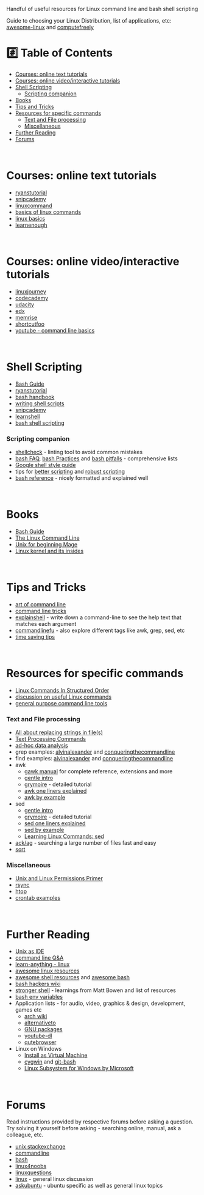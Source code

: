 Handful of useful resources for Linux command line and bash shell scripting

Guide to choosing your Linux Distribution, list of applications, etc: [awesome-linux](https://github.com/aleksandar-todorovic/awesome-linux#distributions) and [computefreely](http://computefreely.org/)

# :hash: Table of Contents

* [Courses: online text tutorials](#course-text)
* [Courses: online video/interactive tutorials](#course-interactive)
* [Shell Scripting](#shell-scripting)
    * [Scripting companion](#scripting-companion)
* [Books](#books)
* [Tips and Tricks](#tips-and-tricks)
* [Resources for specific commands](#specific-commands)
    * [Text and File processing](#text-file-processing)
    * [Miscellaneous](#miscellaneous)
* [Further Reading](#further-reading)
* [Forums](#forums)

<br>

# <a name="course-text"></a>Courses: online text tutorials

* [ryanstutorial](https://ryanstutorials.net/linuxtutorial/)
* [snipcademy](https://code.snipcademy.com/tutorials/linux-command-line)
* [linuxcommand](http://linuxcommand.org/lc3_learning_the_shell.php)
* [basics of linux commands](http://www.ee.surrey.ac.uk/Teaching/Unix/)
* [linux basics](https://miteshshah.github.io/linux/basics/)
* [learnenough](https://www.learnenough.com/command-line-tutorial)

<br>

# <a name="course-interactive"></a>Courses: online video/interactive tutorials

* [linuxjourney](https://linuxjourney.com/)
* [codecademy](https://www.codecademy.com/learn/learn-the-command-line)
* [udacity](https://www.udacity.com/course/linux-command-line-basics--ud595)
* [edx](https://www.edx.org/course/introduction-linux-linuxfoundationx-lfs101x-0)
* [memrise](https://www.memrise.com/course/50252/shell-fu/)
* [shortcutfoo](https://www.shortcutfoo.com/app/dojos/command-line)
* [youtube - command line basics](https://www.youtube.com/watch?v=bE9DyH43C2I&list=PLVqGqrTs4ZWOhcApSWYIX_rnPMZDAClJa)

<br>

# <a name="shell-scripting"></a>Shell Scripting

* [Bash Guide](http://mywiki.wooledge.org/BashGuide)
* [ryanstutorial](https://ryanstutorials.net/bash-scripting-tutorial/)
* [bash handbook](https://github.com/denysdovhan/bash-handbook)
* [writing shell scripts](http://linuxcommand.org/lc3_writing_shell_scripts.php)
* [snipcademy](https://code.snipcademy.com/tutorials/shell-scripting)
* [learnshell](http://www.learnshell.org/)
* [bash shell scripting](https://en.wikibooks.org/wiki/Bash_Shell_Scripting)

### <a name="scripting-companion"></a>Scripting companion

* [shellcheck](https://github.com/koalaman/shellcheck) - linting tool to avoid common mistakes
* [bash FAQ](http://mywiki.wooledge.org/BashFAQ), [bash Practices](http://mywiki.wooledge.org/BashGuide/Practices) and [bash pitfalls](http://mywiki.wooledge.org/BashPitfalls) - comprehensive lists
* [Google shell style guide](https://google.github.io/styleguide/shell.xml)
* tips for [better scripting](http://robertmuth.blogspot.in/2012/08/better-bash-scripting-in-15-minutes.html) and [robust scripting](http://www.davidpashley.com/articles/writing-robust-shell-scripts/)
* [bash reference](https://devmanual.gentoo.org/tools-reference/bash/index.html) - nicely formatted and explained well

<br>

# <a name="books"></a>Books

* [Bash Guide](http://mywiki.wooledge.org/BashGuide)
* [The Linux Command Line](http://linuxcommand.org/tlcl.php)
* [Unix for beginning Mage](http://unixmages.com/ufbm.pdf)
* [Linux kernel and its insides](https://0xax.gitbooks.io/linux-insides/content/index.html)

<br>

# <a name="tips-and-tricks"></a>Tips and Tricks

* [art of command line](https://github.com/jlevy/the-art-of-command-line)
* [command line tricks](https://stackoverflow.com/questions/68372/what-is-your-single-most-favorite-command-line-trick-using-bash)
* [explainshell](https://explainshell.com/) - write down a command-line to see the help text that matches each argument
* [commandlinefu](http://www.commandlinefu.com/commands/browse/sort-by-votes) - also explore different tags like awk, grep, sed, etc
* [time saving tips](https://www.quora.com/What-are-some-time-saving-tips-that-every-Linux-user-should-know)

<br>

# <a name="specific-commands"></a>Resources for specific commands

* [Linux Commands In Structured Order](https://linoxide.com/guide/linux-command-shelf.html)
* [discussion on useful Linux commands](https://www.reddit.com/r/linuxadmin/comments/1x0ql2/whats_a_linux_command_you_wish_you_had_known/)
* [general purpose command line tools](http://www.compciv.org/unix-tools/)

### <a name="text-file-processing"></a>Text and File processing

* [All about replacing strings in file(s)](https://unix.stackexchange.com/questions/112023/how-can-i-replace-a-string-in-a-files)
* [Text Processing Commands](http://tldp.org/LDP/abs/html/textproc.html)
* [ad-hoc data analysis](https://en.wikibooks.org/wiki/Ad_Hoc_Data_Analysis_From_The_Unix_Command_Line)
* grep examples: [alvinalexander](https://alvinalexander.com/unix/edu/examples/grep.shtml) and [conqueringthecommandline](http://conqueringthecommandline.com/book/grep)
* find examples: [alvinalexander](https://alvinalexander.com/unix/edu/examples/find.shtml) and [conqueringthecommandline](http://conqueringthecommandline.com/book/find)
* awk
    * [gawk manual](https://www.gnu.org/software/gawk/manual/gawk.html#SEC_Contents) for complete reference, extensions and more
    * [gentle intro](https://code.snipcademy.com/tutorials/shell-scripting/awk/introduction)
    * [grymoire](http://www.grymoire.com/Unix/Awk.html) - detailed tutorial
    * [awk one liners explained](http://www.catonmat.net/series/awk-one-liners-explained)
    * [awk by example](https://www.funtoo.org/Awk_by_Example,_Part_1)
* sed
    * [gentle intro](https://code.snipcademy.com/tutorials/shell-scripting/sed/introduction)
    * [grymoire](http://www.grymoire.com/Unix/sed.html) - detailed tutorial
    * [sed one liners explained](http://www.catonmat.net/series/sed-one-liners-explained)
    * [sed by example](https://www.funtoo.org/Sed_by_Example,_Part_1)
    * [Learning Linux Commands: sed](https://linuxconfig.org/learning-linux-commands-sed)
* [ack/ag](http://conqueringthecommandline.com/book/ack_ag) - searching a large number of files fast and easy
* [sort](http://www.skorks.com/2010/05/sort-files-like-a-master-with-the-linux-sort-command-bash/)

### <a name="miscellaneous"></a>Miscellaneous

* [Unix and Linux Permissions Primer](https://danielmiessler.com/study/unixlinux_permissions/)
* [rsync](https://www.digitalocean.com/community/tutorials/how-to-use-rsync-to-sync-local-and-remote-directories-on-a-vps)
* [htop](http://hisham.hm/htop/index.php?page=main)
* [crontab examples](http://www.thegeekstuff.com/2009/06/15-practical-crontab-examples/)

<br>

# <a name="further-reading"></a>Further Reading

* [Unix as IDE](https://sanctum.geek.nz/arabesque/series/unix-as-ide/)
* [command line Q&A](https://unix.stackexchange.com/questions/tagged/command-line?sort=votes&pageSize=15)
* [learn-anything - linux](https://learn-anything.xyz/operating-systems/unix/linux)
* [awesome linux resources](https://github.com/itech001/awesome-linux-resources)
* [awesome shell resources](https://github.com/alebcay/awesome-shell) and [awesome bash](https://github.com/awesome-lists/awesome-bash)
* [bash hackers wiki](http://wiki.bash-hackers.org/start)
* [stronger shell](http://m.odul.us/blog/2015/8/12/stronger-shell) - learnings from Matt Bowen and list of resources
* [bash env variables](http://www.tricksofthetrades.net/2015/06/14/notes-bash-env-variables/)
* Application lists - for audio, video, graphics & design, development, games etc
    * [arch wiki](https://wiki.archlinux.org/index.php/List_of_applications)
    * [alternativeto](https://alternativeto.net/)
    * [GNU packages](https://www.gnu.org/manual/manual.html)
    * [youtube-dl](https://github.com/rg3/youtube-dl/)
    * [qutebrowser](http://qutebrowser.org/)
* Linux on Windows
    * [Install as Virtual Machine](http://www.storagecraft.com/blog/the-dead-simple-guide-to-installing-a-linux-virtual-machine-on-windows/)
    * [cygwin](https://www.cygwin.com/) and [git-bash](https://git-for-windows.github.io/)
    * [Linux Subsystem for Windows by Microsoft](https://www.howtogeek.com/249966/how-to-install-and-use-the-linux-bash-shell-on-windows-10/)

<br>

# <a name="forums"></a>Forums

Read instructions provided by respective forums before asking a question. Try solving it yourself before asking - searching online, manual, ask a colleague, etc. 

* [unix stackexchange](https://unix.stackexchange.com/)
* [commandline](https://www.reddit.com/r/commandline)
* [bash](https://www.reddit.com/r/bash)
* [linux4noobs](https://www.reddit.com/r/linux4noobs)
* [linuxquestions](https://www.reddit.com/r/linuxquestions)
* [linux](https://www.reddit.com/r/linux) - general linux discussion
* [askubuntu](https://askubuntu.com/questions/tagged/command-line?sort=votes&pageSize=15) - ubuntu specific as well as general linux topics
